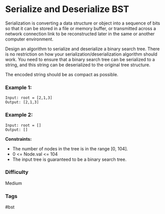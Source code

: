 # Serialize and Deserialize BST

Serialization is converting a data structure or object into a sequence of bits so that it can be stored in a file or memory buffer, or transmitted across a network connection link to be reconstructed later in the same or another computer environment.

Design an algorithm to serialize and deserialize a binary search tree. There is no restriction on how your serialization/deserialization algorithm should work. You need to ensure that a binary search tree can be serialized to a string, and this string can be deserialized to the original tree structure.

The encoded string should be as compact as possible.

### Example 1:

```
Input: root = [2,1,3]
Output: [2,1,3]
```

### Example 2:

```
Input: root = []
Output: []
```

**Constraints:**

- The number of nodes in the tree is in the range [0, 104].
- 0 <= Node.val <= 104
- The input tree is guaranteed to be a binary search tree.

### Difficulty

Medium

### Tags

#bst
